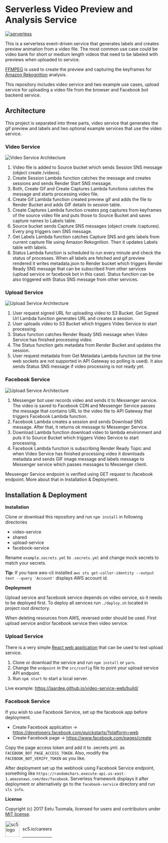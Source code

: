 # Serverless Video Preview and Analysis Service

[![serverless](http://public.serverless.com/badges/v3.svg)](http://www.serverless.com)

This is a serverless event-driven service that generates labels and creates preview animation from a video file. The most common use case could be video bank for short or medium length videos that need to be labeled with previews when uploaded to service.

[FFMPEG](https://ffmpeg.org/) is used to create the preview and capturing the keyframes for [Amazon Rekognition](https://aws.amazon.com/rekognition/) analysis. 

This repository includes video service and two example use cases, upload service for uploading a video file from the browser and Facebook bot backend service.

## Architecture

This project is separated into three parts, video service that generates the gif preview and labels and two optional example services that use the video service.

### Video Service

![Video Service Architecture](https://raw.githubusercontent.com/laardee/video-service/master/images/video-service.png)

1. Video file is added to Source bucket which sends Session SNS message (object create /videos).
2. Create Session Lambda function catches the message and creates sessions and sends Render Start SNS message.
3. Both, Create Gif and Create Captures Lambda functions catches the message and starts processing video file.
4. Create Gif Lambda function created preview gif and adds the file to Render Bucket and adds GIF details to session table.
5. Create Captures Lambda function creates png captures from keyframes of the source video file and puts those to Source Bucket and saves capture names to Labels table.
6. Source bucket sends Capture SNS messages (object create /captures). Every png triggers own SNS message.
7. Get Labels Lambda function catches Capture SNS and gets labels from current capture file using Amazon Rekognition. Then it updates Labels table with labels.
8. Status Lambda function is scheduled to run every minute and check the status of processes. When all labels are fetched and gif preview rendered it writes metadata.json to Render bucket which triggers Render Ready SNS message that can be subscribed from other services (upload service or facebook bot in this case). Status function can be also triggered with Status SNS message from other services.

### Upload Service 

![Upload Service Architecture](https://raw.githubusercontent.com/laardee/video-service/master/images/upload-service.png)

1. User request signed URL for uploading video to S3 Bucket. Get Signed Url Lambda function generates URL and creates a session.
2. User uploads video to S3 Bucket which triggers Video Service to start processing.
3. Status function catches Render Ready SNS message when Video Service has finished processing video.
4. The Status function gets metadata from Render Bucket and updates the session.
5. User request metadata from Get Metadata Lambda function (at the time web sockets are not supported in API Gateway so polling is used). It also sends Status SNS message if video processing is not ready yet.

### Facebook Service

![Upload Service Architecture](https://raw.githubusercontent.com/laardee/video-service/master/images/facebook-service.png)

1. Messenger bot user records video and sends it to Messenger service. The video is saved to Facebook CDN and Messenger Service passes the message that contains URL to the video file to API Gateway that triggers Facebook Lambda function.
2. Facebook Lambda creates a session and sends Download SNS message. After that, it returns ok message to Messenger Service.
3. Download Lambda function download video to lambda environment and puts it to Source Bucket which triggers Video Service to start processing.
4. Facebook Lambda function is subscribing Render Ready Topic and when Video Service has finished processing video it downloads metadata and sends GIF image message and labels message to Messenger service which passes messages to Messenger client.

Messenger Service endpoint is verified using GET request to /facebook endpoint. More about that in Installation & Deployment.

## Installation & Deployment

**Installation**

Clone or download this repository and run `npm install` in following directories

* video-service
* shared
* upload-service
* facebook-service

Rename `example.secrets.yml` to `.secrets.yml` and change mock secrets to match your secrets.

**Tip:** If you have aws-cli installed `aws sts get-caller-identity --output text --query 'Account'` displays AWS account id.

**Deployment**

Upload service and facebook service depends on video service, so it needs to be deployed first.  To deploy all services run `./deploy.sh` located in project root directory. 

When deleting resources from AWS, reversed order should be used. First upload service and/or facebook service then video service.

### Upload Service

There is a very simple [React web application](https://github.com/laardee/video-service-web) that can be used to test upload service. 
1. Clone or download the service and run `npm install` or `yarn`. 
2. Change the `endpoint` in the `src/config` file to point your upload service API endpoint. 
3. Run `npm start` to start a local server.

Live example: https://laardee.github.io/video-service-web/build/

### Facebook Service

If you wish to use Facebook Service, set up the facebook app before deployment.

* Create Facebook application -> https://developers.facebook.com/quickstarts/?platform=web
* Create Facebook page -> https://www.facebook.com/pages/create

Copy the page access token and add it to .secrets.yml. as `FACEBOOK_BOT_PAGE_ACCESS_TOKEN`. Also, modify the `FACEBOOK_BOT_VERIFY_TOKEN` as you like.

After deployment set up the webhook using Facebook Service endpoint, something like `https://randomchars.execute-api.us-east-1.amazonaws.com/dev/facebook`. Serverless framework displays it after deployment or alternatively go to the `facebook-service` directory and run `sls info`.


**License**

Copyright (c) 2017 Eetu Tuomala, licensed for users and contributors under [MIT license](https://github.com/laardee/video-service/blob/master/LICENSE).

<a href="https://sc5.io/careers"><img src="https://sc5.io/wp-content/themes/sc5/dist/images/sc5logo-fill-red.svg" alt="sc5 logo" width="45" height="50"><span style="line-height: 50px; vertical-align: top; margin-left: 10px">sc5.io/careers</span></a>
